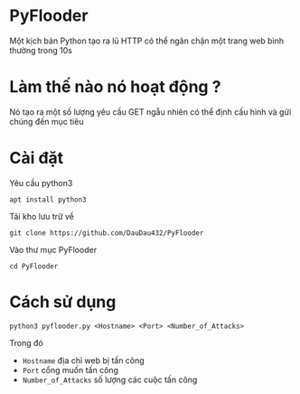 # PyFlooder
Một kịch bản Python tạo ra lũ HTTP có thể ngăn chặn một trang web bình thường trong 10s
# Làm thế nào nó hoạt động ?
Nó tạo ra một số lượng yêu cầu GET ngẫu nhiên có thể định cấu hình và gửi chúng đến mục tiêu
# Cài đặt
Yêu cầu python3
```
apt install python3
```
Tải kho lưu trữ về
```
git clone https://github.com/DauDau432/PyFlooder
```
Vào thư mục PyFlooder
```
cd PyFlooder
```
# Cách sử dụng
```
python3 pyflooder.py <Hostname> <Port> <Number_of_Attacks>
```
Trong đó
- `Hostname` địa chỉ web bị tấn công
- `Port` cổng muốn tấn công
- `Number_of_Attacks` số lượng các cuộc tấn công

